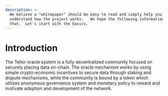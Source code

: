 ```yaml
---
description: >-
  We believe a "whitepaper" should be easy to read and simply help you
  understand how the project works.   We hope the following information provides
  that.  Let's start with the basics.
---
```


# Introduction

The Tellor oracle system is a fully decentralized community focused on securely placing data on-chain. The oracle mechanism works by using simple crypto-economic incentives to secure data through staking and dispute mechanisms, while the community is bound by a token which utilizes anonymous governance system and monetary policy to reward and motivate adoption and development of the network.
